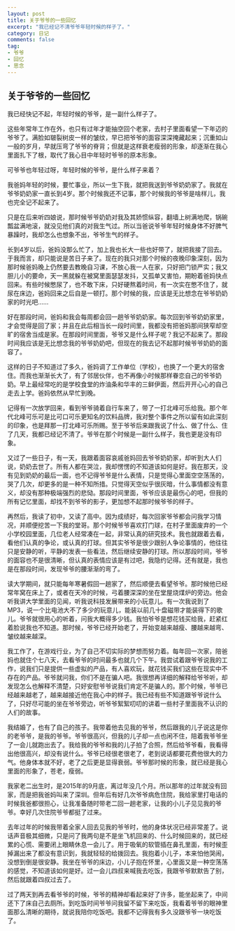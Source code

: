 ```yaml
---
layout: post
title: 关于爷爷的一些回忆
excerpt: "我已经记不清爷爷年轻时候的样子了。"
category: 日记
comments: false
tag:
- 爷爷
- 回忆
- 思念
---
```


## 关于爷爷的一些回忆

我已经快记不起，年轻时候的爷爷，是一副什么样子了。

这些年常年工作在外，也只有过年才能抽空回个老家，去村子里面看望一下年迈的爷爷了。满脸如皲裂树皮一样的皱纹，早已把爷爷的面容深深掩藏起来；沉重如山一般的岁月，早就压弯了爷爷的脊背；但就是这样衰老瘦弱的形象，却逐渐在我心里面扎下了根，取代了我心目中年轻时爷爷的原本形象。

可爷爷也年轻过呀，年轻时候的爷爷，是什么样子来着？

我爸妈年轻的时候，要忙事业，所以一生下我，就把我送到爷爷奶奶家了。我就在爷爷奶奶家一直长到4岁。那个时候我还不记事，那个时候我的爷爷是啥样儿，我也完全记不起来了。

只是在后来听四娘说，那时候爷爷奶奶对我及其娇惯纵容，翻墙上树满地爬，锅碗瓢盆满地滚，就没见他们真的对我生气过。所以当爸说爷爷年轻时候身体不好脾气暴躁时，我却怎么也想象不出，爷爷生气的样子。

长到4岁以后，爸妈没那么忙了，加上我也长大一些也好带了，就把我接了回去。于我而言，却只能说是苦日子来了。现在的我只对那个时候的夜晚印象深刻，因为那时候爸妈晚上仍然要去教晚自习课，不放心我一人在家，只好把门锁严实；我又胆儿小的要命，天一黑就躲在被窝里面瑟瑟发抖，又孤单又害怕，期盼着爸妈快点回来。有些时候憋尿了，也不敢下床，只好硬熬着时间，有一次实在憋不住了，就尿在床边，爸妈回来之后自是一顿打。那个时候的我，应该是无比想念在爷爷奶奶家的时光吧……

好在那段时间，爸妈和我会每周都会回一趟爷爷奶奶家。每次回到爷爷奶奶家里，才会觉得是回了家；并且在此后相当长一段时间里，我都没有把爸妈那间狭窄却空旷的宿舍当成是家。在那段时间里面，爷爷又是什么样子呢？我记不起来了。那段时间我应该是无比想念我的爷爷奶奶吧，但现在的我去记不起那时候爷爷奶奶的面容了。

这样的日子不知道过了多久，爸妈调了工作单位（学校），也换了一个更大的宿舍住。而我也渐渐长大了，有了邻居伙伴，也不再像小时候那样眷恋自己的爷爷奶奶。早上最经常吃的是学校食堂的炸油条和华丰的三鲜伊面，然后开开心心的自己走去上学。爸妈依然从早忙到晚。

记得有一次放学回来，看到爷爷骑着自行车来了，带了一打北峰可乐给我。那个年代北峰可乐可是比可口可乐更知名的饮料品牌，我对整个事件之所以留有如此深刻的印象，也是拜那一打北峰可乐所赐。至于爷爷后来跟我说了什么、做了什么、住了几天，我都已经记不清了。爷爷在那个时候是一副什么样子，我也更是没有印象。

又过了一些日子，有一天，我跟着面容哀戚爸妈回去爷爷奶奶家，却听到大人们说，奶奶去世了。所有人都在哭泣，我却愣愣的不知道该如何是好。我在那天，没有见到奶奶的最后一面，也不记得爷爷是什么表情，只是觉得心里面空空荡荡的，哭了几次，却更多的是一种不知所措。只觉得天空似乎很灰暗，什么事情都没有意义，却没有那种极端强烈的悲恸。那段时间里面，爷爷应该是最伤心的吧，但我的所有记忆里面，却找不到爷爷的影子，更加想不起那时候爷爷的样子。

再然后，我读了初中，又读了高中。因为成绩好，每次回家爷爷都会问我学习情况，并顺便挖苦一下我的堂哥。那个时候爷爷喜欢打门球，在村子里面废弃的一个小学校园里面，几位老人经常凑在一起，非常认真的研究技术。我也就跟着去看，看他们认真的争论，或认真的打球。但其实爷爷是很少跟别人争论事情的，他往往只是安静的听，平静的发表一些看法，然后继续安静的打球。所以那段时间，爷爷的面容也不是很清晰，但认真的表情应该是有过吧，我隐约记得。还有就是，我也是在那段时间，发现爷爷的腰渐渐的弯了。

读大学期间，就只能每年寒暑假回一趟家了，然后顺便去看望爷爷。那时候他已经常年窝在床上了，或者在天冷的时候，弓着腰深深的坐在堂屋烧煤炉的旁边。他会听我讲大学里面的见闻，听我说科技发展带来的小玩意儿。有一次我说到了MP3，说一个比电池大不了多少的玩意儿，能装以前几十盘磁带才能装得下的歌儿。爷爷就很用心的听着，问我大概得多少钱。我怕爷爷是想花钱买给我，赶紧红着脸说我也不知道。那时候，爷爷已经开始老了，开始变越来越瘦、腰越来越弯、皱纹越来越深。

我工作了，在游戏行业，为了自己不切实际的梦想而努力着。每年回一次家，陪爸妈也就住个七八天，去看爷爷的时间最多也就几个下午。我尝试着跟爷爷说我的工作，说我们只是提供一些虚拟的产品，有人喜欢玩，就花钱买我们这些在现实中不存在的产品。爷爷就问我，你们不是在骗人吧。我很想再详细的解释给爷爷听，却发现怎么也解释不清楚，只好安慰爷爷说我们肯定不是骗人的。那个时候，爷爷已经越来越老了，越来越接近他在我心中的样子。我已经有些不知道跟爷爷说什么了，只好尽可能的坐在爷爷旁边，听爷爷絮絮叨叨的讲着一些村子里面我不认识的人们的故事。

我结婚了，也有了自己的孩子。我带着他去见我的爷爷，然后跟我的儿子说这是你的老爷爷，是我的爷爷。爷爷很高兴，但我的儿子却一点也闲不住，陪着我爷爷坐了一会儿就跑出去了。我给我的爷爷和我的儿子拍了合照，然后给爷爷看，我看得出他很高兴，却没有说什么。爷爷已经很老很老了，老到说话都要花费他很大的力气。他身体本就不好，老了之后更是显得衰弱。爷爷那时候的形象，就已经是我心里面的形象了，苍老，瘦弱。

我家老二出生时，是2015年的9月底，离过年没几个月。所以那年的过年就没有回家，而是把我爸妈叫来了深圳。但年后有好几次爷爷病危住院，我给家里打电话的时候我爸都很担心，让我准备随时带老二回一趟老家，让我的小儿子见见我的爷爷。幸好几次住院爷爷都挺了过来。

去年过年的时候我带着全家人回去见我的爷爷时，他的身体状况已经非常差了。说话声音极其细微，只是问了我两句是不是坐飞机回来的、什么时候回来的，就已经累的心慌、需要闭上眼睛休息一会儿了。用于吸氧的软管插在鼻孔里面，有时候歪掉漏出来了都没有意识到，我就轻轻的给拨回去。我抱着小儿子，本来怕他哭闹，没想到倒是很安静。我坐在爷爷的床边，小儿子抱在怀里，心里面又是一种空荡荡的感觉，不知道该如何是好。过一会儿四叔来喊我去吃饭，我跟爷爷默默告了别，然后就跟着四叔过去了。

过了两天到再去看爷爷的时候，爷爷的精神却看起来好了许多，能坐起来了，中间还下了床自己去厕所。到吃饭时间爷爷问我留不留下来吃饭，我看着爷爷的眼神里面那么清晰的期待，就说我陪你吃饭吧。我都不记得我有多久没跟爷爷一块吃饭了。